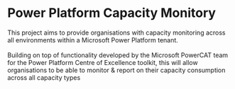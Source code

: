 # Power Platform Capacity Monitory

This project aims to provide organisations with capacity monitoring across all environments within a Microsoft Power Platform tenant.
<br><br>
Building on top of functionality developed by the Microsoft PowerCAT team for the Power Platform Centre of Excellence toolkit, this will allow organisations to be able to monitor & report on their capacity consumption across all capacity types
